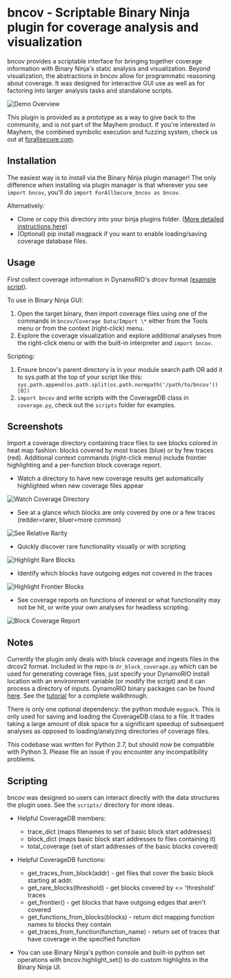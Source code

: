 # bncov - Scriptable Binary Ninja plugin for coverage analysis and visualization

bncov provides a scriptable interface for bringing together coverage
information with Binary Ninja's static analysis and visualization. Beyond
visualization, the abstractions in bncov allow for programmatic reasoning
about coverage. It was designed for interactive GUI use as well as for
factoring into larger analysis tasks and standalone scripts.

![Demo Overview](/pictures/demo_overview.gif)

This plugin is provided as a prototype as a way to give back to the community,
and is not part of the Mayhem product.  If you're interested in Mayhem, the
combined symbolic execution and fuzzing system, check us out at
[forallsecure.com](http://forallsecure.com).

## Installation

The easiest way is to install via the Binary Ninja plugin manager!
The only difference when installing via plugin manager is that wherever
you see `import bncov`, you'll do `import ForAllSecure_bncov as bncov`.

Alternatively:

 - Clone or copy this directory into your binja plugins folder.
([More detailed instructions here](https://docs.binary.ninja/guide/plugins/index.html#using-plugins))
 - (Optional) pip install msgpack if you want to enable loading/saving
coverage database files.

## Usage

First collect coverage information in DynamoRIO's drcov format
([example script](/dr_block_coverage.py)).

To use in Binary Ninja GUI:

1. Open the target binary, then import coverage files using one of
the commands in `bncov/Coverage Data/Import \*`
either from the Tools menu or from the context (right-click) menu.
2. Explore the coverage visualization and explore additional analyses from
the right-click menu or with the built-in interpreter and `import bncov`.

Scripting:

1. Ensure bncov's parent directory is in your module search path
OR add it to sys.path at the top of your script like this:
`sys.path.append(os.path.split(os.path.normpath('/path/to/bncov'))[0])`
2. `import bncov` and write scripts with the CoverageDB class in
`coverage.py`, check out the `scripts` folder for examples.

## Screenshots

Import a coverage directory containing trace files to see blocks colored in
heat map fashion: blocks covered by most traces (blue) or by few traces
(red). Additional context commands (right-click menu) include frontier
highlighting and a per-function block coverage report.

* Watch a directory to have new coverage results get automatically highlighted
when new coverage files appear

![Watch Coverage Directory](/pictures/Coverage-watching.gif)

* See at a glance which blocks are only covered by one or a few traces
(redder=rarer, bluer=more common)

![See Relative Rarity](/pictures/Relative-Rarity.png)

* Quickly discover rare functionality visually or with scripting

![Highlight Rare Blocks](/pictures/Heartbleed-Rare-block.png)

* Identify which blocks have outgoing edges not covered in the traces

![Highlight Frontier Blocks](/pictures/Frontier-Highlight.png)

* See coverage reports on functions of interest or what functionality may not
be hit, or write your own analyses for headless scripting.

![Block Coverage Report](/pictures/Coverage-Report.png)

## Notes

Currently the plugin only deals with block coverage and ingests files in the
drcov2 format.  Included in the repo is `dr_block_coverage.py` which can be
used for generating coverage files, just specify your DynamoRIO install
location with an environment variable (or modify the script) and it can
process a directory of inputs. DynamoRIO binary packages can be found
[here](https://github.com/DynamoRIO/dynamorio/wiki/Downloads). See the
[tutorial](/tutorial/) for a complete walkthrough.

There is only one optional dependency: the python module `msgpack`.  This is
only used for saving and loading the CoverageDB class to a file.  It trades
taking a large amount of disk space for a significant speedup of subsequent
analyses as opposed to loading/analyzing directories of coverage files.

This codebase was written for Python 2.7, but should now be compatible with
Python 3.  Please file an issue if you encounter any incompatibility problems.

## Scripting

bncov was designed so users can interact directly with the data structures
the plugin uses. See the `scripts/` directory for more ideas.

* Helpful CoverageDB members:
    * trace_dict (maps filenames to set of basic block start addresses)
    * block_dict (maps basic block start addresses to files containing it)
    * total_coverage (set of start addresses of the basic blocks covered)

* Helpful CoverageDB functions:
    * get_traces_from_block(addr) - get files that cover the basic block starting at addr.
    * get_rare_blocks(threshold) - get blocks covered by <= 'threshold' traces
    * get_frontier() - get blocks that have outgoing edges that aren't covered
    * get_functions_from_blocks(blocks) - return dict mapping function names to blocks they contain
    * get_traces_from_function(function_name) - return set of traces that have coverage in the specified function

* You can use Binary Ninja's python console and built-in python set operations with
bncov.highlight_set() to do custom highlights in the Binary Ninja UI.
